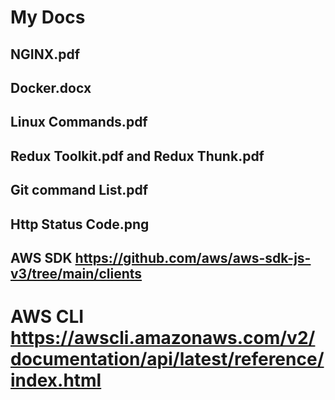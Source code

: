# My Docs
## NGINX.pdf
## Docker.docx
## Linux Commands.pdf
## Redux Toolkit.pdf and Redux Thunk.pdf
## Git command List.pdf
## Http Status Code.png
## AWS SDK https://github.com/aws/aws-sdk-js-v3/tree/main/clients
# AWS CLI https://awscli.amazonaws.com/v2/documentation/api/latest/reference/index.html
